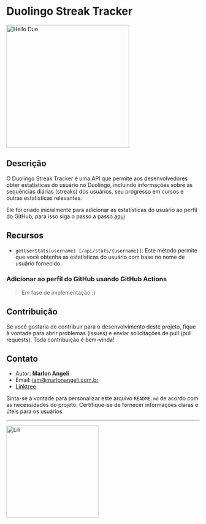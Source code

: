# Duolingo Streak Tracker

<img src="https://design.duolingo.com/fe225c25f1c6afe81424.svg" alt="Hello Duo" width="320px" title="Hello Duo" >

## Descrição

O Duolingo Streak Tracker é uma API que permite aos desenvolvedores obter estatísticas do usuário no Duolingo, incluindo informações sobre as sequências diárias (streaks) dos usuários, seu progresso em cursos e outras estatísticas relevantes.

Ele foi criado inicialmente para adicionar as estatísticas do usuário ao perfil do GitHub, para isso siga o passo a passo [aqui](#adicionar-ao-perfil-do-github-usando-github-actions)

## Recursos

- `getUserStats(username) [/api/stats/{username}]`: Este método permite que você obtenha as estatísticas do usuário com base no nome de usuário fornecido.

### Adicionar ao perfil do GitHub usando GitHub Actions

> Em fase de implementação :)

## Contribuição

Se você gostaria de contribuir para o desenvolvimento deste projeto, fique à vontade para abrir problemas (issues) e enviar solicitações de pull (pull requests). Toda contribuição é bem-vinda!

## Contato

- Autor: **Marlon Angeli**
- Email: [iam@marlonangeli.com.br](mailto:iam@marlonangeli.com.br)
- [Linktree](https://linktr.ee/marlonangeli)

Sinta-se à vontade para personalizar este arquivo `README.md` de acordo com as necessidades do projeto. Certifique-se de fornecer informações claras e úteis para os usuários.

---

<img src="https://design.duolingo.com/bb221188924ec942b2f1.svg" alt="Lili" width="240px" title="Lili">
